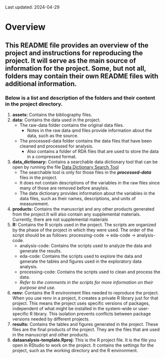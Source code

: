 Last updated: 2024-04-29
# Overview
## This README file provides an overview of the project and instructions for reproducing the project. It will serve as the main source of information for the project. Some, but not all, folders may contain their own README files with additional information.
### Below is a list and description of the folders and their content in the project directory.

1. **assets:** Contains the bibliography files.
2. **data:** Contains the data used in the project. 
   - The raw-data folder contains the original data files.
      - Notes in the raw data qmd files provide information about the data, such as the source.
   - The processed-data folder contains the data files that have been cleaned and processed for analysis.
      - Also contains a folder of RDA files that are used to store the data in a compressed format.
3. **data_dictionary:** Contains a searchable data dictionary tool that can be open by running the file [Data Dictionary Search Tool](data_dictionary/data_dict_search_tool.qmd)
   - The searchable tool is only for those files in the **_processed-data_** files in the project. 
   - It does not contain descriptions of the variables in the raw files since many of those are removed before anaylsis.
   - The data dictionary provides information about the variables in the data files, such as their names, descriptions, and units of measurement.
4. **products:** Contains the manuscript and any other products generated from the project.It will also contain any supplemental materials. Currently, there are not supplemental materials
5. **R:** Contains the R scripts used in the project. The scripts are organized by the phase of the project in which they were used. The order of the script should be as follows: processing-code  →  eda-code  → analysis-code.
   - analysis-code: Contains the scripts used to analyze the data and generate the results.
   - eda-code: Contains the scripts used to explore the data and generate the tables and figures used in the exploratory data analysis.
   - processing-code: Contains the scripts used to clean and process the data.
   - *Refer to the comments in the scripts for more information on their purpose and use.*
6. **renv:** Contains the R environment files needed to reproduce the project. When you use renv in a project, it creates a private R library just for that project. This means the project uses specific versions of packages, independent of what might be installed in the system-wide or user-specific R library. This isolation prevents conflicts between package versions needed by different projects.
7. **results:** Contains the tables and figures generated in the project. These files are the final products of the project. They are the files that are used in the manuscript and other products. 
8. **dataanalysis-template.Rproj:** This is the R project file. It is the file you open in RStudio to work on the project. It contains the settings for the project, such as the working directory and the R environment.
